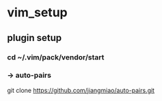 # vim_setup
## plugin setup
### cd ~/.vim/pack/vendor/start
### -> auto-pairs 
git clone https://github.com/jiangmiao/auto-pairs.git
